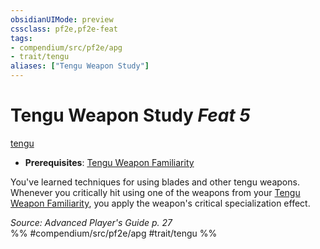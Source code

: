 ```yaml
---
obsidianUIMode: preview
cssclass: pf2e,pf2e-feat
tags:
- compendium/src/pf2e/apg
- trait/tengu
aliases: ["Tengu Weapon Study"]
---
```

# Tengu Weapon Study  *Feat 5*  
[tengu](../../rules/traits/tengu-b1.md)  

- **Prerequisites**: [Tengu Weapon Familiarity](tengu-weapon-familiarity-apg.md)

You've learned techniques for using blades and other tengu weapons. Whenever you critically hit using one of the weapons from your [Tengu Weapon Familiarity](tengu-weapon-familiarity-apg.md), you apply the weapon's critical specialization effect.

*Source: Advanced Player's Guide p. 27*  
%% #compendium/src/pf2e/apg #trait/tengu %%